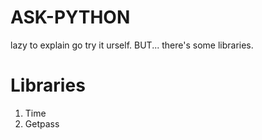 # ASK-PYTHON
lazy to explain go try it urself. BUT... there's some libraries.

# Libraries
1. Time
2. Getpass
